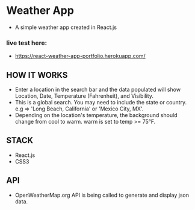 # Weather App
- A simple weather app created in React.js

### live test here:
- https://react-weather-app-portfolio.herokuapp.com/

## HOW IT WORKS
- Enter a location in the search bar and the data populated will show Location, Date, Temperature (Fahrenheit), and Visibility.
- This is a global search. You may need to include the state or country. e.g => 'Long Beach, California' or 'Mexico City, MX'.
- Depending on the location's temperature, the background should change from cool to warm. warm is set to temp >= 75°F.

## STACK
- React.js
- CSS3

## API
- OpenWeatherMap.org API is being called to generate and display json data.